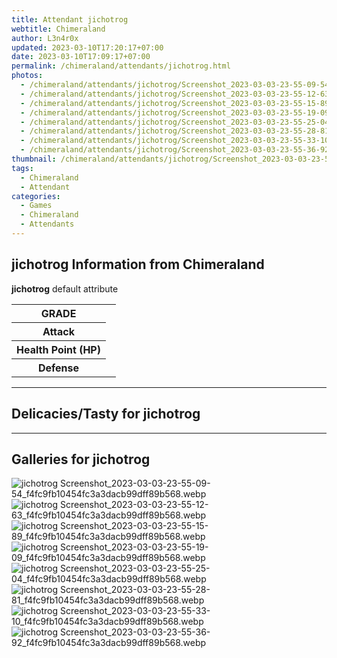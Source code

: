 ```yaml
---
title: Attendant jichotrog
webtitle: Chimeraland
author: L3n4r0x
updated: 2023-03-10T17:20:17+07:00
date: 2023-03-10T17:09:17+07:00
permalink: /chimeraland/attendants/jichotrog.html
photos:
  - /chimeraland/attendants/jichotrog/Screenshot_2023-03-03-23-55-09-54_f4fc9fb10454fc3a3dacb99dff89b568.webp
  - /chimeraland/attendants/jichotrog/Screenshot_2023-03-03-23-55-12-63_f4fc9fb10454fc3a3dacb99dff89b568.webp
  - /chimeraland/attendants/jichotrog/Screenshot_2023-03-03-23-55-15-89_f4fc9fb10454fc3a3dacb99dff89b568.webp
  - /chimeraland/attendants/jichotrog/Screenshot_2023-03-03-23-55-19-09_f4fc9fb10454fc3a3dacb99dff89b568.webp
  - /chimeraland/attendants/jichotrog/Screenshot_2023-03-03-23-55-25-04_f4fc9fb10454fc3a3dacb99dff89b568.webp
  - /chimeraland/attendants/jichotrog/Screenshot_2023-03-03-23-55-28-81_f4fc9fb10454fc3a3dacb99dff89b568.webp
  - /chimeraland/attendants/jichotrog/Screenshot_2023-03-03-23-55-33-10_f4fc9fb10454fc3a3dacb99dff89b568.webp
  - /chimeraland/attendants/jichotrog/Screenshot_2023-03-03-23-55-36-92_f4fc9fb10454fc3a3dacb99dff89b568.webp
thumbnail: /chimeraland/attendants/jichotrog/Screenshot_2023-03-03-23-55-09-54_f4fc9fb10454fc3a3dacb99dff89b568.webp
tags:
  - Chimeraland
  - Attendant
categories:
  - Games
  - Chimeraland
  - Attendants
---
```


<section id="bootstrap-wrapper"><link rel="stylesheet" href="https://cdn.statically.io/gh/dimaslanjaka/Web-Manajemen/40ac3225/css/bootstrap-4.5-wrapper.css"/><h2>jichotrog Information from Chimeraland</h2><p><b>jichotrog</b> default attribute <table><tr><th>GRADE</th><td></td></tr><tr><th>Attack</th><td></td></tr><tr><th>Health Point (HP)</th><td></td></tr><tr><th>Defense</th><td></td></tr></table></p><hr/><h2>Delicacies/Tasty for jichotrog</h2><hr/><div id="gallery"><h2>Galleries for jichotrog</h2><div class="row"><div class="col-lg-6 col-12"><img src="/chimeraland/attendants/jichotrog/Screenshot_2023-03-03-23-55-09-54_f4fc9fb10454fc3a3dacb99dff89b568.webp" alt="jichotrog Screenshot_2023-03-03-23-55-09-54_f4fc9fb10454fc3a3dacb99dff89b568.webp"/></div><div class="col-lg-6 col-12"><img src="/chimeraland/attendants/jichotrog/Screenshot_2023-03-03-23-55-12-63_f4fc9fb10454fc3a3dacb99dff89b568.webp" alt="jichotrog Screenshot_2023-03-03-23-55-12-63_f4fc9fb10454fc3a3dacb99dff89b568.webp"/></div><div class="col-lg-6 col-12"><img src="/chimeraland/attendants/jichotrog/Screenshot_2023-03-03-23-55-15-89_f4fc9fb10454fc3a3dacb99dff89b568.webp" alt="jichotrog Screenshot_2023-03-03-23-55-15-89_f4fc9fb10454fc3a3dacb99dff89b568.webp"/></div><div class="col-lg-6 col-12"><img src="/chimeraland/attendants/jichotrog/Screenshot_2023-03-03-23-55-19-09_f4fc9fb10454fc3a3dacb99dff89b568.webp" alt="jichotrog Screenshot_2023-03-03-23-55-19-09_f4fc9fb10454fc3a3dacb99dff89b568.webp"/></div><div class="col-lg-6 col-12"><img src="/chimeraland/attendants/jichotrog/Screenshot_2023-03-03-23-55-25-04_f4fc9fb10454fc3a3dacb99dff89b568.webp" alt="jichotrog Screenshot_2023-03-03-23-55-25-04_f4fc9fb10454fc3a3dacb99dff89b568.webp"/></div><div class="col-lg-6 col-12"><img src="/chimeraland/attendants/jichotrog/Screenshot_2023-03-03-23-55-28-81_f4fc9fb10454fc3a3dacb99dff89b568.webp" alt="jichotrog Screenshot_2023-03-03-23-55-28-81_f4fc9fb10454fc3a3dacb99dff89b568.webp"/></div><div class="col-lg-6 col-12"><img src="/chimeraland/attendants/jichotrog/Screenshot_2023-03-03-23-55-33-10_f4fc9fb10454fc3a3dacb99dff89b568.webp" alt="jichotrog Screenshot_2023-03-03-23-55-33-10_f4fc9fb10454fc3a3dacb99dff89b568.webp"/></div><div class="col-lg-6 col-12"><img src="/chimeraland/attendants/jichotrog/Screenshot_2023-03-03-23-55-36-92_f4fc9fb10454fc3a3dacb99dff89b568.webp" alt="jichotrog Screenshot_2023-03-03-23-55-36-92_f4fc9fb10454fc3a3dacb99dff89b568.webp"/></div></div></div></section>